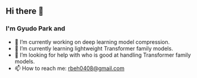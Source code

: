 ## Hi there 👋


### I'm Gyudo Park and 

- 🔭 I’m currently working on deep learning model compression.
- 🌱 I’m currently learning lightweight Transformer family models.
- 🤔 I’m looking for help with who is good at handling Transformer family models.
- 📫 How to reach me: rbeh0408@gmail.com

